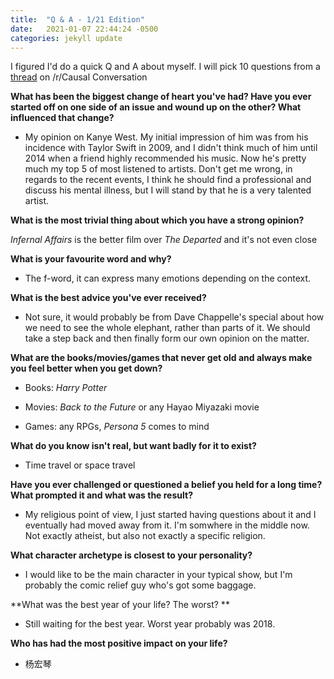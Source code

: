 ```yaml
---
title:  "Q & A - 1/21 Edition"
date:   2021-01-07 22:44:24 -0500
categories: jekyll update
---
```


I figured I'd do a quick Q and A about myself. I will pick 10 questions from a [thread](https://www.reddit.com/r/CasualConversation/comments/9lgx26/ive_created_a_list_of_more_than_200_interesting/) on /r/Causal Conversation

**What has been the biggest change of heart you've had? Have you ever started off on one side of an issue and wound up on the other? What influenced that change?**

- My opinion on Kanye West. My initial impression of him was from his incidence with Taylor Swift in 2009, and I didn't think much of him until 2014 when a friend highly recommended his music. Now he's pretty much my top 5 of most listened to artists. Don't get me wrong, in regards to the recent events, I think he should find a professional and discuss his mental illness, but I will stand by that he is a very talented artist.

**What is the most trivial thing about which you have a strong opinion?**

*Infernal Affairs* is the better film over *The Departed* and it's not even close

**What is your favourite word and why?**

- The f-word, it can express many emotions depending on the context.

**What is the best advice you've ever received?**

- Not sure, it would probably be from Dave Chappelle's special about how we need to see the whole elephant, rather than parts of it. We should take a step back and then finally form our own opinion on the matter.

**What are the books/movies/games that never get old and always make you feel better when you get down?**

- Books: *Harry Potter*

- Movies: *Back to the Future* or any Hayao Miyazaki movie

- Games: any RPGs, *Persona 5* comes to mind

**What do you know isn't real, but want badly for it to exist?**

- Time travel or space travel

**Have you ever challenged or questioned a belief you held for a long time? What prompted it and what was the result?**

- My religious point of view, I just started having questions about it and I eventually had moved away from it. I'm somwhere in the middle now. Not exactly atheist, but also not exactly a specific religion.

**What character archetype is closest to your personality?**

- I would like to be the main character in your typical show, but I'm probably the comic relief guy who's got some baggage.

**What was the best year of your life? The worst? **

- Still waiting for the best year. Worst year probably was 2018.

**Who has had the most positive impact on your life?**

- 杨宏琴